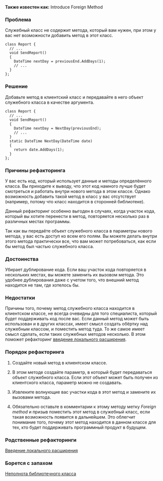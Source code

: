 **Также известен как:** Introduce Foreign Method

### Проблема
Служебный класс не содержит метода, который вам нужен, при этом у вас нет возможности добавить метод в этот класс.
```
class Report {
  // ...
  void SendReport() 
  {
    DateTime nextDay = previousEnd.AddDays(1);
    // ...
  }
};
```

### Решение
Добавьте метод в клиентский класс и передавайте в него объект служебного класса в качестве аргумента.
```
class Report {
  // ...
  void SendReport() 
  {
    DateTime nextDay = NextDay(previousEnd);
    // ...
  }
  static DateTime NextDay(DateTime date) 
  {
    return date.AddDays(1);
  }
};
```

### Причины рефакторинга
У вас есть код, который использует данные и методы определённого класса. Вы приходите к выводу, что этот код намного лучше будет смотреться и работать внутри нового метода в этом классе. Однако возможность добавить такой метод в класс у вас отсутствует (например, потому что класс находится в сторонней библиотеке).

Данный рефакторинг особенно выгоден в случаях, когда участок кода, который вы хотите перенести в метод, повторяется несколько раз в различных местах программы.

Так как вы передаёте объект служебного класса в параметры нового метода, у вас есть доступ ко всем его полям. Вы можете делать внутри этого метода практически все, что вам может потребоваться, как если бы метод был частью служебного класса.

### Достоинства
Убирает дублирование кода. Если ваш участок кода повторяется в нескольких местах, вы можете заменить их вызовом метода. Это удобнее дублирования даже с учетом того, что внешний метод находится не там, где хотелось бы.

### Недостатки
Причины того, почему метод служебного класса находится в клиентском классе, не всегда очевидны для того специалиста, который будет поддерживать код после вас. Если данный метод может быть использован и в других классах, имеет смысл создать обёртку над служебным классом, и поместить метод туда. То же самое имеет смысл сделать, если таких служебных методов несколько. В этом поможет рефакторинг [введение локального расширения](Введение%20локального%20расширения.md).

### Порядок рефакторинга
1. Создайте новый метод в клиентском классе.
    
2. В этом методе создайте параметр, в который будет передаваться объект служебного класса. Если этот объект может быть получен из клиентского класса, параметр можно не создавать.
    
3. Извлеките волнующие вас участки кода в этот метод и замените их вызовами метода.
    
4. Обязательно оставьте в комментарии к этому методу метку _Foreign method_ и призыв поместить этот метод в служебный класс, если такая возможность появится в дальнейшем. Это облегчит понимание того, почему этот метод находится в данном классе для тех, кто будет поддерживать программный продукт в будущем.

### Родственные рефакторинги
[Введение локального расширения](Введение%20локального%20расширения.md)

### Борется с запахом
[Неполнота библиотечного класса](Неполнота%20библиотечного%20класса.md)